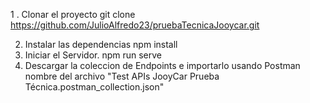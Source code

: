 1 . Clonar el proyecto 
  git clone https://github.com/JulioAlfredo23/pruebaTecnicaJooycar.git

2. Instalar las dependencias
   npm install
3. Iniciar el Servidor.
   npm run serve
4. Descargar la coleccion de Endpoints e importarlo usando Postman
    nombre del archivo "Test APIs JooyCar Prueba Técnica.postman_collection.json"
